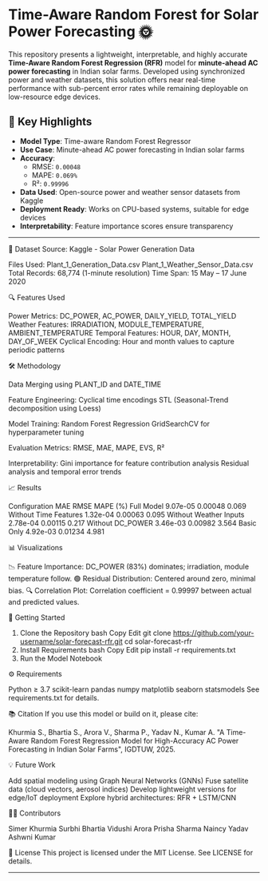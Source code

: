 # Time-Aware Random Forest for Solar Power Forecasting 🌞

This repository presents a lightweight, interpretable, and highly accurate **Time-Aware Random Forest Regression (RFR)** model for **minute-ahead AC power forecasting** in Indian solar farms. Developed using synchronized power and weather datasets, this solution offers near real-time performance with sub-percent error rates while remaining deployable on low-resource edge devices.

## 📌 Key Highlights

- **Model Type**: Time-aware Random Forest Regressor
- **Use Case**: Minute-ahead AC power forecasting in Indian solar farms
- **Accuracy**:
  - RMSE: `0.00048`
  - MAPE: `0.069%`
  - R²: `0.99996`
- **Data Used**: Open-source power and weather sensor datasets from Kaggle
- **Deployment Ready**: Works on CPU-based systems, suitable for edge devices
- **Interpretability**: Feature importance scores ensure transparency

---

🧪 Dataset
Source: Kaggle - Solar Power Generation Data

Files Used:
Plant_1_Generation_Data.csv
Plant_1_Weather_Sensor_Data.csv
Total Records: 68,774 (1-minute resolution)
Time Span: 15 May – 17 June 2020

🔍 Features Used

Power Metrics: DC_POWER, AC_POWER, DAILY_YIELD, TOTAL_YIELD
Weather Features: IRRADIATION, MODULE_TEMPERATURE, AMBIENT_TEMPERATURE
Temporal Features: HOUR, DAY, MONTH, DAY_OF_WEEK
Cyclical Encoding: Hour and month values to capture periodic patterns

🛠️ Methodology

Data Merging using PLANT_ID and DATE_TIME

Feature Engineering:
Cyclical time encodings
STL (Seasonal-Trend decomposition using Loess)

Model Training:
Random Forest Regression
GridSearchCV for hyperparameter tuning

Evaluation Metrics:
RMSE, MAE, MAPE, EVS, R²

Interpretability:
Gini importance for feature contribution analysis
Residual analysis and temporal error trends

📈 Results

Configuration	MAE	RMSE	MAPE (%)
Full Model	9.07e-05	0.00048	0.069
Without Time Features	1.32e-04	0.00063	0.095
Without Weather Inputs	2.78e-04	0.00115	0.217
Without DC_POWER	3.46e-03	0.00982	3.564
Basic Only	4.92e-03	0.01234	4.981

📊 Visualizations

📉 Feature Importance: DC_POWER (83%) dominates; irradiation, module temperature follow.
🟢 Residual Distribution: Centered around zero, minimal bias.
🔍 Correlation Plot: Correlation coefficient = 0.99997 between actual and predicted values.

🚀 Getting Started
1. Clone the Repository
bash
Copy
Edit
git clone https://github.com/your-username/solar-forecast-rfr.git
cd solar-forecast-rfr
2. Install Requirements
bash
Copy
Edit
pip install -r requirements.txt
3. Run the Model Notebook


⚙️ Requirements

Python ≥ 3.7
scikit-learn
pandas
numpy
matplotlib
seaborn
statsmodels
See requirements.txt for details.

📚 Citation
If you use this model or build on it, please cite:

Khurmia S., Bhartia S., Arora V., Sharma P., Yadav N., Kumar A. "A Time-Aware Random Forest Regression Model for High-Accuracy AC Power Forecasting in Indian Solar Farms", IGDTUW, 2025.

💡 Future Work

Add spatial modeling using Graph Neural Networks (GNNs)
Fuse satellite data (cloud vectors, aerosol indices)
Develop lightweight versions for edge/IoT deployment
Explore hybrid architectures: RFR + LSTM/CNN

👩‍💻 Contributors

Simer Khurmia
Surbhi Bhartia
Vidushi Arora
Prisha Sharma
Naincy Yadav
Ashwni Kumar

📄 License
This project is licensed under the MIT License. See LICENSE for details.

---






